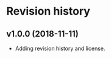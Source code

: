 Revision history
==================



v1.0.0 (2018-11-11)
-----------------------

* Adding revision history and license.
